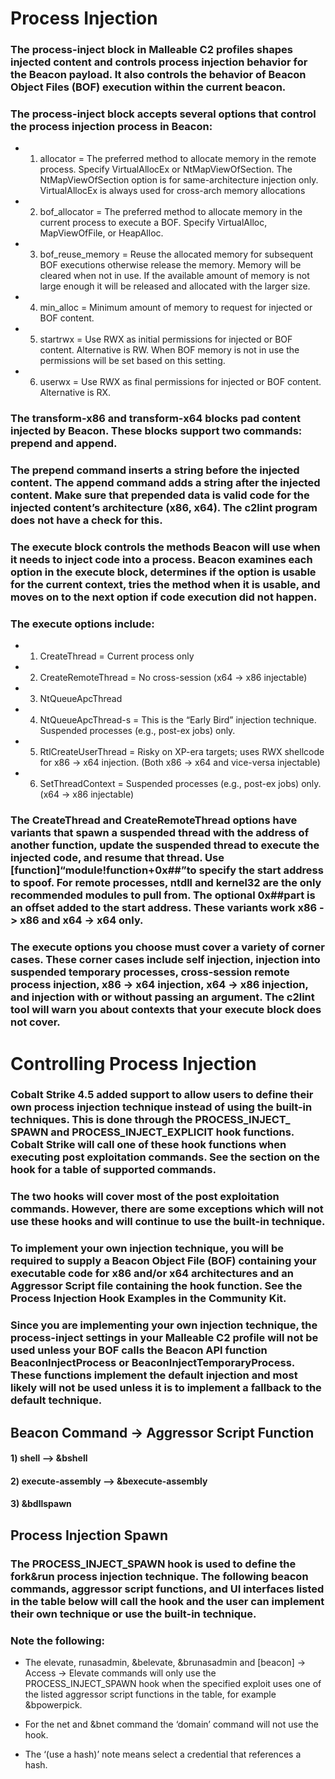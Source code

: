 # Process Injection

### The process-inject block in Malleable C2 profiles shapes injected content and controls process injection behavior for the Beacon payload. It also controls the behavior of Beacon Object Files (BOF) execution within the current beacon.

### The process-inject block accepts several options that control the process injection process in Beacon:

 - 1) allocator = The preferred method to allocate memory in the remote process. Specify VirtualAllocEx or NtMapViewOfSection. The NtMapViewOfSection option is for same-architecture injection only. VirtualAllocEx is always used for cross-arch memory allocations

 - 2) bof_allocator = The preferred method to allocate memory in the current process to execute a BOF. Specify VirtualAlloc, MapViewOfFile, or HeapAlloc.

 - 3) bof_reuse_memory = Reuse the allocated memory for subsequent BOF executions otherwise release the memory. Memory will be cleared when not in use. If the available amount of memory is not large enough it will be released and allocated with the larger size.

 - 4) min_alloc = Minimum amount of memory to request for injected or BOF content.

 - 5) startrwx = Use RWX as initial permissions for injected or BOF content. Alternative is RW. When BOF memory is not in use the permissions will be set based on this setting.

 - 6) userwx = Use RWX as final permissions for injected or BOF content. Alternative is RX.

### The transform-x86 and transform-x64 blocks pad content injected by Beacon. These blocks support two commands: prepend and append.

### The prepend command inserts a string before the injected content. The append command adds a string after the injected content. Make sure that prepended data is valid code for the injected content’s architecture (x86, x64). The c2lint program does not have a check for this.

### The execute block controls the methods Beacon will use when it needs to inject code into a process. Beacon examines each option in the execute block, determines if the option is usable for the current context, tries the method when it is usable, and moves on to the next option if code execution did not happen. 

### The execute options include:

 - 1) CreateThread = Current process only
  
 - 2) CreateRemoteThread = No cross-session (x64 -> x86 injectable)
  
 - 3) NtQueueApcThread
  
 - 4) NtQueueApcThread-s = This is the “Early Bird” injection technique. Suspended processes (e.g., post-ex jobs) only.

 - 5) RtlCreateUserThread = Risky on XP-era targets; uses RWX shellcode for x86 -> x64 injection. (Both x86 -> x64 and vice-versa injectable)
  
 - 6) SetThreadContext =  Suspended processes (e.g., post-ex jobs) only. (x64 -> x86 injectable)

### The CreateThread and CreateRemoteThread options have variants that spawn a suspended thread with the address of another function, update the suspended thread to execute the injected code, and resume that thread. Use [function]“module!function+0x##”to specify the start address to spoof. For remote processes, ntdll and kernel32 are the only recommended modules to pull from. The optional 0x##part is an offset added to the start address. These variants work x86 -> x86 and x64 -> x64 only.

### The execute options you choose must cover a variety of corner cases. These corner cases include self injection, injection into suspended temporary processes, cross-session remote process injection, x86 -> x64 injection, x64 -> x86 injection, and injection with or without passing an argument. The c2lint tool will warn you about contexts that your execute block does not cover.

# Controlling Process Injection

### Cobalt Strike 4.5 added support to allow users to define their own process injection technique instead of using the built-in techniques. This is done through the PROCESS_INJECT_ SPAWN and PROCESS_INJECT_EXPLICIT hook functions. Cobalt Strike will call one of these hook functions when executing post exploitation commands. See the section on the hook for a table of supported commands.

### The two hooks will cover most of the post exploitation commands. However, there are some exceptions which will not use these hooks and will continue to use the built-in technique.

### To implement your own injection technique, you will be required to supply a Beacon Object File (BOF) containing your executable code for x86 and/or x64 architectures and an Aggressor Script file containing the hook function. See the Process Injection Hook Examples in the Community Kit.

### Since you are implementing your own injection technique, the process-inject settings in your Malleable C2 profile will not be used unless your BOF calls the Beacon API function BeaconInjectProcess or BeaconInjectTemporaryProcess. These functions implement the default injection and most likely will not be used unless it is to implement a fallback to the default technique.

## Beacon Command -> Aggressor Script Function

#### 1) shell --> &bshell

#### 2) execute-assembly --> &bexecute-assembly

#### 3) &bdllspawn

## Process Injection Spawn

### The PROCESS_INJECT_SPAWN hook is used to define the fork&run process injection technique. The following beacon commands, aggressor script functions, and UI interfaces listed in the table below will call the hook and the user can implement their own technique or use the built-in technique.

### Note the following:

 - The elevate, runasadmin, &belevate, &brunasadmin and [beacon] -> Access -> Elevate commands will only use the PROCESS_INJECT_SPAWN hook when the specified exploit uses one of the listed aggressor script functions in the table, for example &bpowerpick.

 - For the net and &bnet command the ‘domain’ command will not use the hook.

 - The ‘(use a hash)’ note means select a credential that references a hash.
